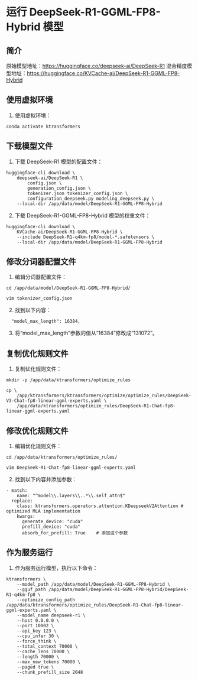# 运行 DeepSeek-R1-GGML-FP8-Hybrid 模型

## 简介

原始模型地址：https://huggingface.co/deepseek-ai/DeepSeek-R1
混合精度模型地址：https://huggingface.co/KVCache-ai/DeepSeek-R1-GGML-FP8-Hybrid

## 使用虚拟环境

1. 使用虚拟环境：
```
conda activate ktransformers
```

## 下载模型文件

1. 下载 DeepSeek-R1 模型的配置文件：
```
huggingface-cli download \
    deepseek-ai/DeepSeek-R1 \
        config.json \
        generation_config.json \
        tokenizer.json tokenizer_config.json \
        configuration_deepseek.py modeling_deepseek.py \
    --local-dir /app/data/model/DeepSeek-R1-GGML-FP8-Hybrid
```

2. 下载 DeepSeek-R1-GGML-FP8-Hybrid 模型的权重文件：
```
huggingface-cli download \
    KVCache-ai/DeepSeek-R1-GGML-FP8-Hybrid \
    --include DeepSeek-R1-q4km-fp8/model-*.safetensors \
    --local-dir /app/data/model/DeepSeek-R1-GGML-FP8-Hybrid
```

## 修改分词器配置文件

1. 编辑分词器配置文件：
```
cd /app/data/model/DeepSeek-R1-GGML-FP8-Hybrid/

vim tokenizer_config.json
```

2. 找到以下内容：
```
  "model_max_length": 16384,
```

3. 将“model_max_length”参数的值从“16384”修改成“131072”。

## 复制优化规则文件

1. 复制优化规则文件：
```
mkdir -p /app/data/ktransformers/optimize_rules

cp \
    /app/ktransformers/ktransformers/optimize/optimize_rules/DeepSeek-V3-Chat-fp8-linear-ggml-experts.yaml \
    /app/data/ktransformers/optimize_rules/DeepSeek-R1-Chat-fp8-linear-ggml-experts.yaml
```

## 修改优化规则文件

1. 编辑优化规则文件：
```
cd /app/data/ktransformers/optimize_rules/

vim DeepSeek-R1-Chat-fp8-linear-ggml-experts.yaml
```

2. 找到以下内容并添加参数：
```
- match:
    name: "^model\\.layers\\..*\\.self_attn$"
  replace:
    class: ktransformers.operators.attention.KDeepseekV2Attention # optimized MLA implementation
    kwargs:
      generate_device: "cuda"
      prefill_device: "cuda"
	  absorb_for_prefill: True    # 添加这个参数
```

## 作为服务运行

1. 作为服务运行模型，执行以下命令：
```
ktransformers \
    --model_path /app/data/model/DeepSeek-R1-GGML-FP8-Hybrid \
    --gguf_path /app/data/model/DeepSeek-R1-GGML-FP8-Hybrid/DeepSeek-R1-q4km-fp8 \
    --optimize_config_path /app/data/ktransformers/optimize_rules/DeepSeek-R1-Chat-fp8-linear-ggml-experts.yaml \
    --model_name deepseek-r1 \
    --host 0.0.0.0 \
    --port 10002 \
    --api_key 123 \
    --cpu_infer 30 \
    --force_think \
    --total_context 70000 \
    --cache_lens 70000 \
    --length 70000 \
    --max_new_tokens 70000 \
    --paged true \
    --chunk_prefill_size 2048
```

